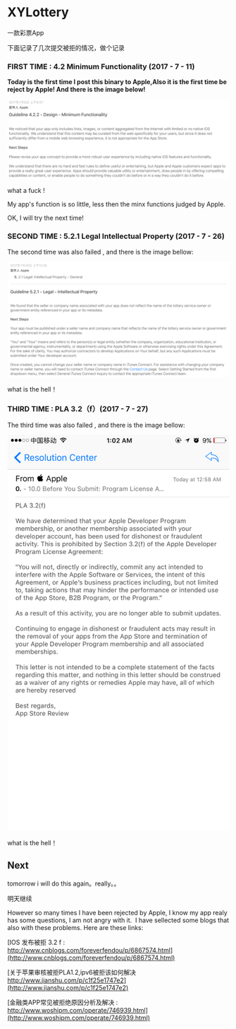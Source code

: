 # XYLottery

一款彩票App

下面记录了几次提交被拒的情况，做个记录

### FIRST TIME : 4.2 Minimum Functionality (2017 - 7 - 11)

**Today is the first time I post this binary to Apple,Also it is the first time be reject by Apple! And there is the image below!**

![AppStoreRejectInfo](Images/reject_01.png)

what a fuck !

My app's function is so little, less then the minx functions judged by Apple.

OK, I will try the next time!  

### SECOND TIME : 5.2.1 Legal Intellectual Property (2017 - 7 - 26)

The second time was also failed , and there is the image bellow:

![AppStoreRejectInfo](Images/reject_02.png)

what is the hell！

### THIRD TIME : PLA 3.2（f）(2017 - 7 - 27)

The third time was also failed , and there is the image bellow:

![AppStoreRejectInfo](Images/reject_03.png)

what is the hell！

## Next

tomorrow i will do this again。really。。

明天继续


However so many times I have been rejected by Apple, I know my app realy has some questions, I am not angry with it.  I
have sellected some blogs that also with these problems.
Here are these links:


[IOS 发布被拒 3.2 f : http://www.cnblogs.com/foreverfendou/p/6867574.html](http://www.cnblogs.com/foreverfendou/p/6867574.html) 

[关于苹果审核被拒PLA1.2,ipv6被拒该如何解决
http://www.jianshu.com/p/c1f25e1747e2](http://www.jianshu.com/p/c1f25e1747e2)

[金融类APP常见被拒绝原因分析及解决 : http://www.woshipm.com/operate/746939.html](http://www.woshipm.com/operate/746939.html)



